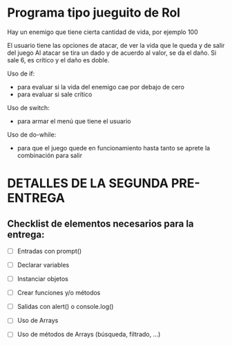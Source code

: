 # Programa tipo jueguito de Rol

Hay un enemigo que tiene cierta cantidad de vida, por ejemplo 100

El usuario tiene las opciones de atacar, de ver la vida que le queda y de salir del juego
Al atacar se tira un dado y de acuerdo al valor, se da el daño. Si sale 6, es crítico y el daño es doble.

Uso de if:
- para evaluar si la vida del enemigo cae por debajo de cero
- para evaluar si sale crítico

Uso de switch:
- para armar el menú que tiene el usuario

Uso de do-while:
- para que el juego quede en funcionamiento hasta tanto se aprete la combinación para salir


# DETALLES DE LA SEGUNDA PRE-ENTREGA

## Checklist de elementos necesarios para la entrega:

- [ ] Entradas con prompt()
- [ ] Declarar variables
- [ ] Instanciar objetos
- [ ] Crear funciones y/o métodos
- [ ] Salidas con alert() o console.log()
- [ ] Uso de Arrays
- [ ] Uso de métodos de Arrays (búsqueda, filtrado, ...)

